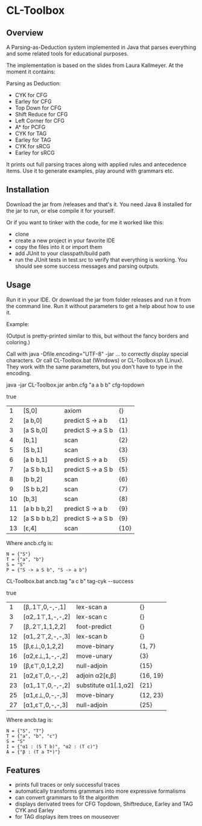 # CL-Toolbox

## Overview
A Parsing-as-Deduction system implemented in Java that parses everything and some related tools for educational purposes.

The implementation is based on the slides from Laura Kallmeyer. At the moment it contains:

Parsing as Deduction:
- CYK for CFG
- Earley for CFG
- Top Down for CFG
- Shift Reduce for CFG
- Left Corner for CFG
- A* for PCFG
- CYK for TAG
- Earley for TAG
- CYK for sRCG
- Earley for sRCG

It prints out full parsing traces along with applied rules and antecedence items.
Use it to generate examples, play around with grammars etc.

## Installation

Download the jar from /releases and that's it. You need Java 8 installed for the jar to run, or else compile it for yourself.

Or if you want to tinker with the code, for me it worked like this:
- clone
- create a new project in your favorite IDE
- copy the files into it or import them
- add JUnit to your classpath/build path
- run the JUnit tests in test.src to verify that everything is working. You should see some success messages and parsing outputs.


## Usage

Run it in your IDE. Or download the jar from folder releases and run it from the command line. Run it without parameters to get a help about how to use it.

Example:

(Output is pretty-printed similar to this, but without the fancy borders and coloring.)

Call with java -Dfile.encoding="UTF-8" -jar ... to correctly display special characters. Or call CL-Toolbox.bat (Windows) or CL-Toolbox.sh (Linux). They work with the same parameters, but you don't have to type in the encoding.

java -jar CL-Toolbox.jar anbn.cfg "a a b b" cfg-topdown

true
<table border="0">
<tr><td>1</td><td>[S,0]</td><td>axiom</td><td>{}</td></tr>
<tr><td>2</td><td>[a b,0]</td><td>predict S -> a b</td><td>{1}</td></tr>
<tr><td>3</td><td>[a S b,0]</td><td>predict S -> a S b</td><td>{1}</td></tr>
<tr><td>4</td><td>[b,1]</td><td>scan</td><td>{2}</td></tr>
<tr><td>5</td><td>[S b,1]</td><td>scan</td><td>{3}</td></tr>
<tr><td>6</td><td>[a b b,1]</td><td>predict S -> a b</td><td>{5}</td></tr>
<tr><td>7</td><td>[a S b b,1]</td><td>predict S -> a S b</td><td>{5}</td></tr>
<tr><td>8</td><td>[b b,2]</td><td>scan</td><td>{6}</td></tr>
<tr><td>9</td><td>[S b b,2]</td><td>scan</td><td>{7}</td></tr>
<tr><td>10</td><td>[b,3]</td><td>scan</td><td>{8}</td></tr>
<tr><td>11</td><td>[a b b b,2]</td><td>predict S -> a b</td><td>{9}</td></tr>
<tr><td>12</td><td>[a S b b b,2]</td><td>predict S -> a S b</td><td>{9}</td></tr>
<tr><td>13</td><td>[ε,4]</td><td>scan</td><td>{10}</td></tr>
</table>

Where ancb.cfg is:
```
N = {"S"}
T = {"a", "b"}
S = "S"
P = {"S -> a S b", "S -> a b"}
```

CL-Toolbox.bat ancb.tag "a c b" tag-cyk --success

true
<table border="0">
<tr><td>1</td><td>[β,.1⊤,0,-,-,1]</td><td>lex-scan a</td><td>{}</td></tr>
<tr><td>3</td><td>[α2,.1⊤,1,-,-,2]</td><td>lex-scan c</td><td>{}</td></tr>
<tr><td>7</td><td>[β,.2⊤,1,1,2,2]</td><td>foot-predict</td><td>{}</td></tr>
<tr><td>12</td><td>[α1,.2⊤,2,-,-,3]</td><td>lex-scan b</td><td>{}</td></tr>
<tr><td>15</td><td>[β,ε⊥,0,1,2,2]</td><td>move-binary</td><td>{1, 7}</td></tr>
<tr><td>16</td><td>[α2,ε⊥,1,-,-,2]</td><td>move-unary</td><td>{3}</td></tr>
<tr><td>19</td><td>[β,ε⊤,0,1,2,2]</td><td>null-adjoin</td><td>{15}</td></tr>
<tr><td>21</td><td>[α2,ε⊤,0,-,-,2]</td><td>adjoin α2[ε,β]</td><td>{16, 19}</td></tr>
<tr><td>23</td><td>[α1,.1⊤,0,-,-,2]</td><td>substitute α1[.1,α2]</td><td>{21}</td></tr>
<tr><td>25</td><td>[α1,ε⊥,0,-,-,3]</td><td>move-binary</td><td>{12, 23}</td></tr>
<tr><td>27</td><td>[α1,ε⊤,0,-,-,3]</td><td>null-adjoin</td><td>{25}</td></tr>
</table>

Where ancb.tag is:
```
N = {"S", "T"}
T = {"a", "b", "c"}
S = "S"
I = {"α1 : (S T b)", "α2 : (T c)"}
A = {"β : (T a T*)"}
```

## Features

- prints full traces or only successful traces
- automatically transforms grammars into more expressive formalisms
- can convert grammars to fit the algorithm
- displays derivated trees for CFG Topdown, Shiftreduce, Earley and TAG CYK and Earley
- for TAG displays item trees on mouseover